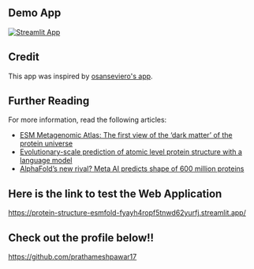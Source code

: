  ## Demo App

[![Streamlit App](https://img.shields.io/badge/Streamlit-FF4B4B?style=for-the-badge&logo=Streamlit&logoColor=white)](https://esmfold.streamlit.app/)

## Credit

This app was inspired by [osanseviero's app](https://huggingface.co/spaces/osanseviero/esmfold).

## Further Reading
For more information, read the following articles:
- [ESM Metagenomic Atlas: The first view of the ‘dark matter’ of the protein universe](https://ai.facebook.com/blog/protein-folding-esmfold-metagenomics/)
- [Evolutionary-scale prediction of atomic level protein structure with a language model](https://www.biorxiv.org/content/10.1101/2022.07.20.500902v2)
- [AlphaFold’s new rival? Meta AI predicts shape of 600 million proteins](https://www.nature.com/articles/d41586-022-03539-1)


## Here is the link to test the Web Application
https://protein-structure-esmfold-fyayh4ropf5tnwd62yurfj.streamlit.app/

## Check out the profile below!!
https://github.com/prathameshpawar17
